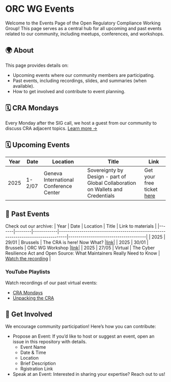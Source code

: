
# ORC WG Events

Welcome to the Events Page of the Open Regulatory Compliance Working Group! This page serves as a central hub for all upcoming and past events related to our community, including meetups, conferences, and workshops.

## 🌍 About

This page provides details on:
- Upcoming events where our community members are participating.
- Past events, including recordings, slides, and summaries (when available).
- How to get involved and contribute to event planning.

## 🗓️ CRA Mondays

Every Monday after the SIG call, we host a guest from our community to discuss CRA adjacent topics. [Learn more →](./cra-mondays/)

## 🗓️ Upcoming Events
| Year  | Date   | Location   | Title    |   Link |
|-------|--------|------------|--------- |----|
| 2025 | 1-2/07 | Geneva International Conference Center | Sovereignty by Design - part of Global Collaboration on Wallets and Credentials| Get your free ticket [here](https://lu.ma/gc25-eclipse) |

[//]: #  (Event Name: [Title of the Event] )

[//]: #  (Date & Time: [DD-MM-YYYY] at [HH:MM Timezone])

[//]: #  (Location: [Online / In-person Location])

[//]: #  (Description: [Brief overview of the event and topics covered])

[//]: #  (Registration Link: [URL])

## 🎥 Past Events

Check out our archive:
| Year  | Date   | Location   | Title                                                                            | Link to materials                    |
|-------|--------|------------|----------------------------------------------------------------------------------|--------------------------------------|
| 2025  | 29/01  | Brussels   | The CRA is here! Now What?                |[link](https://github.com/orcwg/orcwg/tree/main/events/2025-01-brussels-meetup)| 
| 2025  | 30/01  | Brussels   | ORC WG Workshop                           |[link](https://github.com/orcwg/orcwg/tree/main/events/2025-01-brussels-workshop)| 
| 2025 | 27/05 | Virtual | The Cyber Resilience Act and Open Source: What Maintainers Really Need to Know | [Watch the recording]([https://maintainermonth.github.com/schedule/2025-05-27-CRA](https://www.youtube.com/live/DLxZdU8kzxM?si=L-mu99GN7R_OeUPS)) |


### YouTube Playlists

Watch recordings of our past virtual events:

- [CRA Mondays](https://www.youtube.com/playlist?list=PLy7t4z5SYNaT-DjqGR0ORSSZGZYW8qmRs)
- [Unpacking the CRA](https://www.youtube.com/playlist?list=PLy7t4z5SYNaTnHCiz8ADmGZ_z6YZGd0wI)
  
## 🤝 Get Involved

We encourage community participation! Here’s how you can contribute:

- Propose an Event: If you’d like to host or suggest an event, open an issue in this repository with details.
  - Event Name
  - Date & Time
  - Location
  - Brief Description
  - Rgistration Link 
- Speak at an Event: Interested in sharing your expertise? Reach out to us!



